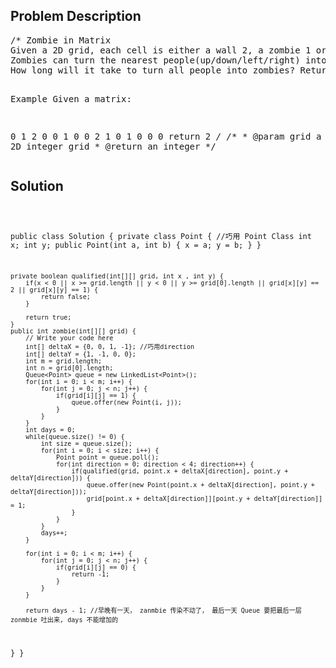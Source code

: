 <!--
<style>
  body { font-family: Arial, sans-serif; }
  .container { max-width: 100%; margin: 0 auto; padding: 10px; }
  .comment-block { background-color: #f9f9f9; padding: 10px; border-left: 5px solid #ccc; width: 200px; margin: 20px auto; overflow-wrap: break-word; white-space: pre-wrap; }
  .code-block { background-color: #f4f4f4; padding: 10px; border: 1px solid #ddd; width: 50%; margin: 20px auto; overflow-wrap: break-word; white-space: pre-wrap; }
</style>
-->

<div class='container'>
<h2>Problem Description</h2>
<div class='comment-block'>
<pre>
/* Zombie in Matrix
Given a 2D grid, each cell is either a wall 2, a zombie 1 or people 0 (the number zero, one, two).
Zombies can turn the nearest people(up/down/left/right) into zombies every day, but can not through wall. 
How long will it take to turn all people into zombies? Return -1 if can not turn all people into zombies.

Example
Given a matrix:

0 1 2 0 0
1 0 0 2 1
0 1 0 0 0
return 2
*/
    /**
     * @param grid  a 2D integer grid
     * @return an integer
     */
</pre>
</div>

<h2>Solution</h2>
<div class='code-block'>
<pre><code class='language-java'>

public class Solution {
    private class Point { //巧用 Point Class
        int x;
        int y;
        public Point(int a, int b) {
            x = a;
            y = b;
        }
    }
    
    private boolean qualified(int[][] grid, int x , int y) {
        if(x < 0 || x >= grid.length || y < 0 || y >= grid[0].length || grid[x][y] == 2 || grid[x][y] == 1) {
            return false;
        }
        
        return true;
    }
    public int zombie(int[][] grid) {
        // Write your code here
        int[] deltaX = {0, 0, 1, -1}; //巧用direction
        int[] deltaY = {1, -1, 0, 0};
        int m = grid.length;
        int n = grid[0].length;
        Queue<Point> queue = new LinkedList<Point>();
        for(int i = 0; i < m; i++) {
            for(int j = 0; j < n; j++) {
                if(grid[i][j] == 1) {
                    queue.offer(new Point(i, j));
                }
            }
        }
        int days = 0;
        while(queue.size() != 0) {
            int size = queue.size();
            for(int i = 0; i < size; i++) {
                Point point = queue.poll();
                for(int direction = 0; direction < 4; direction++) {
                    if(qualified(grid, point.x + deltaX[direction], point.y + deltaY[direction])) {
                        queue.offer(new Point(point.x + deltaX[direction], point.y + deltaY[direction]));
                        grid[point.x + deltaX[direction]][point.y + deltaY[direction]] = 1;
                    }
                }
            }
            days++;
        }
        
        for(int i = 0; i < m; i++) {
            for(int j = 0; j < n; j++) {
                if(grid[i][j] == 0) {
                    return -1;
                }
            }
        }        
        
        return days - 1; //早晚有一天， zanmbie 传染不动了， 最后一天 Queue 要把最后一层zonmbie 吐出来, days 不能增加的
   }
}</code></pre>
</div>
</div>
